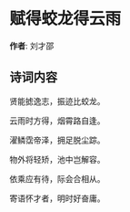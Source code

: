 # 赋得蛟龙得云雨

**作者**: 刘才邵

## 诗词内容

贤能摅逸志，振迹比蛟龙。

云雨时方得，烟霄路自逢。

濯鳞霑帝泽，拥足脱尘踪。

物外将轻矫，池中岂解容。

依乘应有待，际会合相从。

寄语怀才者，明时好奋庸。

